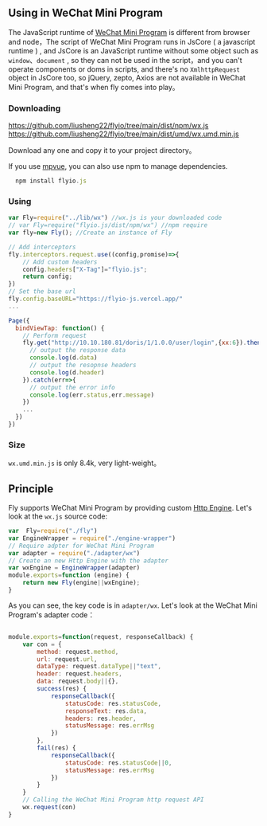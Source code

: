 ## Using in WeChat Mini Program

The JavaScript runtime of [WeChat Mini Program](https://mp.weixin.qq.com/cgi-bin/wx) is different from browser and node，The script  of WeChat Mini Program runs in JsCore ( a  javascript runtime ) , and JsCore is an JavaScript runtime  without some object such as  ` window`、`document` , so they can not be used in the script，and you can't operate components or doms in scripts, and there's no `XmlhttpRequest` object in JsCore too, so jQuery, zepto, Axios are not available in WeChat Mini Program, and that's when fly comes into play。


### Downloading
https://github.com/liusheng22/flyio/tree/main/dist/npm/wx.js
https://github.com/liusheng22/flyio/tree/main/dist/umd/wx.umd.min.js

Download any one and copy it to your project directory。

If you use [mpvue](https://github.com/Meituan-Dianping/mpvue), you can also use npm to manage dependencies.

```javascript
  npm install flyio.js
```

### Using

```javascript
var Fly=require("../lib/wx") //wx.js is your downloaded code
// var Fly=require("flyio.js/dist/npm/wx") //npm require
var fly=new Fly(); //Create an instance of Fly

// Add interceptors
fly.interceptors.request.use((config,promise)=>{
    // Add custom headers
    config.headers["X-Tag"]="flyio.js";
    return config;
})
// Set the base url
fly.config.baseURL="https://flyio-js.vercel.app/"
...

Page({
  bindViewTap: function() {
    // Perform request
    fly.get("http://10.10.180.81/doris/1/1.0.0/user/login",{xx:6}).then((d)=>{
      // output the response data
      console.log(d.data)
      // output the resopnse headers
      console.log(d.header)
    }).catch(err=>{
      // output the error info
      console.log(err.status,err.message)
    })
    ...
  })
})
```



### Size

`wx.umd.min.js` is only 8.4k, very light-weight。



## Principle

Fly supports WeChat Mini Program  by providing custom [Http Engine](#/doc/flyio-en/engine). Let's look at the `wx.js` source code:

```javascript
var  Fly=require("./fly")
var EngineWrapper = require("./engine-wrapper")
// Require adpter for WeChat Mini Program
var adapter = require("./adapter/wx")
// Create an new Http Engine with the adapter
var wxEngine = EngineWrapper(adapter)
module.exports=function (engine) {
    return new Fly(engine||wxEngine);
}
```

As you can see, the key code is in `adapter/wx`. Let's look at the WeChat Mini Program's adapter code：

```javascript

module.exports=function(request, responseCallback) {
    var con = {
        method: request.method,
        url: request.url,
        dataType: request.dataType||"text",
        header: request.headers,
        data: request.body||{},
        success(res) {
            responseCallback({
                statusCode: res.statusCode,
                responseText: res.data,
                headers: res.header,
                statusMessage: res.errMsg
            })
        },
        fail(res) {
            responseCallback({
                statusCode: res.statusCode||0,
                statusMessage: res.errMsg
            })
        }
    }
    // Calling the WeChat Mini Program http request API
    wx.request(con)
}
```


